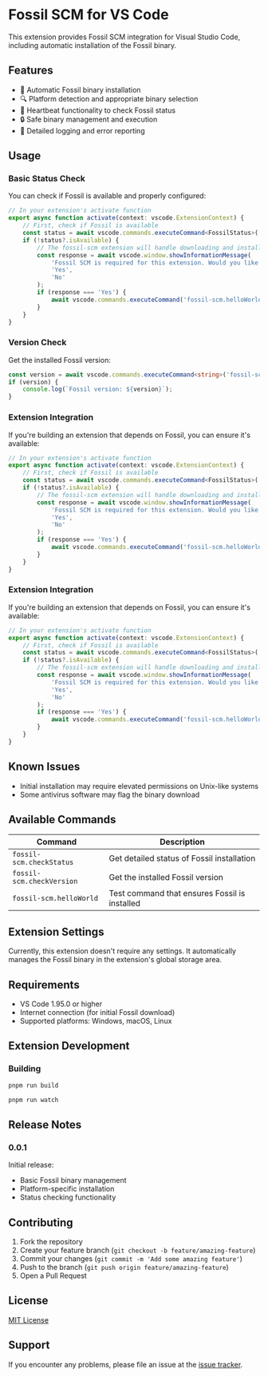 # Fossil SCM for VS Code

This extension provides Fossil SCM integration for Visual Studio Code, including automatic installation of the Fossil binary.

## Features

- 🚀 Automatic Fossil binary installation
- 🔍 Platform detection and appropriate binary selection
- 💓 Heartbeat functionality to check Fossil status
- 🔒 Safe binary management and execution
- 📝 Detailed logging and error reporting

## Usage

### Basic Status Check

You can check if Fossil is available and properly configured:

```typescript
// In your extension's activate function
export async function activate(context: vscode.ExtensionContext) {
    // First, check if Fossil is available
    const status = await vscode.commands.executeCommand<FossilStatus>('fossil-scm.checkStatus');
    if (!status?.isAvailable) {
        // The fossil-scm extension will handle downloading and installing Fossil
        const response = await vscode.window.showInformationMessage(
            'Fossil SCM is required for this extension. Would you like to install it?',
            'Yes',
            'No'
        );
        if (response === 'Yes') {
            await vscode.commands.executeCommand('fossil-scm.helloWorld'); // This will trigger installation
        }
    }
}
```

### Version Check

Get the installed Fossil version:

```typescript
const version = await vscode.commands.executeCommand<string>('fossil-scm.checkVersion');
if (version) {
    console.log(`Fossil version: ${version}`);
}
```


### Extension Integration

If you're building an extension that depends on Fossil, you can ensure it's available:

```typescript
// In your extension's activate function
export async function activate(context: vscode.ExtensionContext) {
    // First, check if Fossil is available
    const status = await vscode.commands.executeCommand<FossilStatus>('fossil-scm.checkStatus');
    if (!status?.isAvailable) {
        // The fossil-scm extension will handle downloading and installing Fossil
        const response = await vscode.window.showInformationMessage(
            'Fossil SCM is required for this extension. Would you like to install it?',
            'Yes',
            'No'
        );
        if (response === 'Yes') {
            await vscode.commands.executeCommand('fossil-scm.helloWorld'); // This will trigger installation
        }
    }
}
```

### Extension Integration

If you're building an extension that depends on Fossil, you can ensure it's available:

```typescript
// In your extension's activate function
export async function activate(context: vscode.ExtensionContext) {
    // First, check if Fossil is available
    const status = await vscode.commands.executeCommand<FossilStatus>('fossil-scm.checkStatus');
    if (!status?.isAvailable) {
        // The fossil-scm extension will handle downloading and installing Fossil
        const response = await vscode.window.showInformationMessage(
            'Fossil SCM is required for this extension. Would you like to install it?',
            'Yes',
            'No'
        );
        if (response === 'Yes') {
            await vscode.commands.executeCommand('fossil-scm.helloWorld'); // This will trigger installation
        }
    }
}
```

## Known Issues

- Initial installation may require elevated permissions on Unix-like systems
- Some antivirus software may flag the binary download


## Available Commands

| Command | Description |
|---------|-------------|
| `fossil-scm.checkStatus` | Get detailed status of Fossil installation |
| `fossil-scm.checkVersion` | Get the installed Fossil version |
| `fossil-scm.helloWorld` | Test command that ensures Fossil is installed |


## Extension Settings

Currently, this extension doesn't require any settings. It automatically manages the Fossil binary in the extension's global storage area.

## Requirements

- VS Code 1.95.0 or higher
- Internet connection (for initial Fossil download)
- Supported platforms: Windows, macOS, Linux

## Extension Development

### Building

```bash
pnpm run build
```

```bash
pnpm run watch
```

## Release Notes

### 0.0.1

Initial release:

- Basic Fossil binary management
- Platform-specific installation
- Status checking functionality

## Contributing

1. Fork the repository
2. Create your feature branch (`git checkout -b feature/amazing-feature`)
3. Commit your changes (`git commit -m 'Add some amazing feature'`)
4. Push to the branch (`git push origin feature/amazing-feature`)
5. Open a Pull Request

## License

[MIT License](LICENSE)

## Support

If you encounter any problems, please file an issue at the [issue tracker](https://github.com/ryderwishart/fossil-scm/issues).
